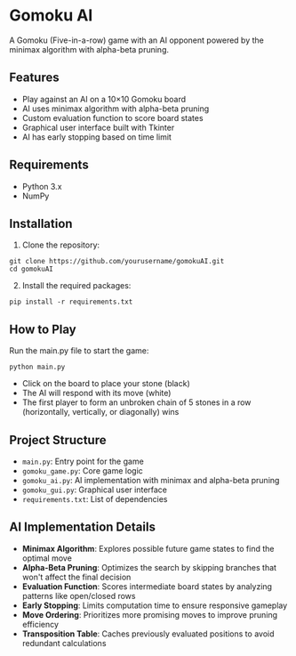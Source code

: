 # Gomoku AI

A Gomoku (Five-in-a-row) game with an AI opponent powered by the minimax algorithm with alpha-beta pruning.

## Features

- Play against an AI on a 10×10 Gomoku board
- AI uses minimax algorithm with alpha-beta pruning
- Custom evaluation function to score board states
- Graphical user interface built with Tkinter
- AI has early stopping based on time limit

## Requirements

- Python 3.x
- NumPy

## Installation

1. Clone the repository:
```
git clone https://github.com/yourusername/gomokuAI.git
cd gomokuAI
```

2. Install the required packages:
```
pip install -r requirements.txt
```

## How to Play

Run the main.py file to start the game:
```
python main.py
```

- Click on the board to place your stone (black)
- The AI will respond with its move (white)
- The first player to form an unbroken chain of 5 stones in a row (horizontally, vertically, or diagonally) wins

## Project Structure

- `main.py`: Entry point for the game
- `gomoku_game.py`: Core game logic
- `gomoku_ai.py`: AI implementation with minimax and alpha-beta pruning
- `gomoku_gui.py`: Graphical user interface
- `requirements.txt`: List of dependencies

## AI Implementation Details

- **Minimax Algorithm**: Explores possible future game states to find the optimal move
- **Alpha-Beta Pruning**: Optimizes the search by skipping branches that won't affect the final decision
- **Evaluation Function**: Scores intermediate board states by analyzing patterns like open/closed rows
- **Early Stopping**: Limits computation time to ensure responsive gameplay
- **Move Ordering**: Prioritizes more promising moves to improve pruning efficiency
- **Transposition Table**: Caches previously evaluated positions to avoid redundant calculations 